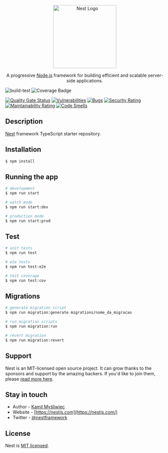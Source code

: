 <p align="center">
  <a href="http://nestjs.com/" target="blank"><img src="https://nestjs.com/img/logo-small.svg" width="200" alt="Nest Logo" /></a>
</p>

  <p align="center">A progressive <a href="http://nodejs.org" target="_blank">Node.js</a> framework for building efficient and scalable server-side applications.</p>

<p align="center">

![build-test](https://github.com/wrsouza/nest-cqrs-typeorm/actions/workflows/build-test.yml/badge.svg)  ![Coverage Badge](https://img.shields.io/endpoint?url=https://gist.githubusercontent.com/wrsouza/9b7d5aa0fe6ff3af0f45f9863f5e86a9/raw/nest-cqrs-typeorm__master.json)

</p>

<p align="center">
  
  [![Quality Gate Status](https://sonarcloud.io/api/project_badges/measure?project=wrsouza_nest-cqrs-typeorm&metric=alert_status)](https://sonarcloud.io/summary/new_code?id=wrsouza_nest-cqrs-typeorm) [![Vulnerabilities](https://sonarcloud.io/api/project_badges/measure?project=wrsouza_nest-cqrs-typeorm&metric=vulnerabilities)](https://sonarcloud.io/summary/new_code?id=wrsouza_nest-cqrs-typeorm)  [![Bugs](https://sonarcloud.io/api/project_badges/measure?project=wrsouza_nest-cqrs-typeorm&metric=bugs)](https://sonarcloud.io/summary/new_code?id=wrsouza_nest-cqrs-typeorm)  [![Security Rating](https://sonarcloud.io/api/project_badges/measure?project=wrsouza_nest-cqrs-typeorm&metric=security_rating)](https://sonarcloud.io/summary/new_code?id=wrsouza_nest-cqrs-typeorm)  [![Maintainability Rating](https://sonarcloud.io/api/project_badges/measure?project=wrsouza_nest-cqrs-typeorm&metric=sqale_rating)](https://sonarcloud.io/summary/new_code?id=wrsouza_nest-cqrs-typeorm)  [![Code Smells](https://sonarcloud.io/api/project_badges/measure?project=wrsouza_nest-cqrs-typeorm&metric=code_smells)](https://sonarcloud.io/summary/new_code?id=wrsouza_nest-cqrs-typeorm)
  
</p>
  
  
## Description

[Nest](https://github.com/nestjs/nest) framework TypeScript starter repository.

## Installation

```bash
$ npm install
```

## Running the app

```bash
# development
$ npm run start

# watch mode
$ npm run start:dev

# production mode
$ npm run start:prod
```

## Test

```bash
# unit tests
$ npm run test

# e2e tests
$ npm run test:e2e

# test coverage
$ npm run test:cov
```

## Migrations

```bash
# generate migration script
$ npm run migration:generate migrations/nome_da_migracao

# run migration scripts
$ npm run migration:run

# revert migration
$ npm run migration:revert
```

## Support

Nest is an MIT-licensed open source project. It can grow thanks to the sponsors and support by the amazing backers. If you'd like to join them, please [read more here](https://docs.nestjs.com/support).

## Stay in touch

- Author - [Kamil Myśliwiec](https://kamilmysliwiec.com)
- Website - [https://nestjs.com](https://nestjs.com/)
- Twitter - [@nestframework](https://twitter.com/nestframework)

## License

Nest is [MIT licensed](LICENSE).
